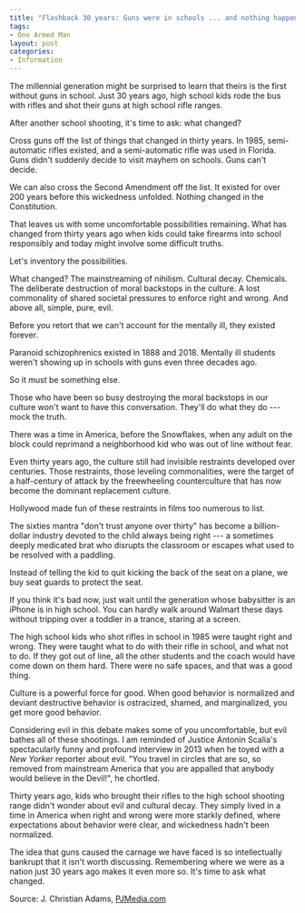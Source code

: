 ```yaml
---
title: "Flashback 30 years: Guns were in schools ... and nothing happened"
tags:
- One Armed Man
layout: post
categories:
- Information
---
```


The millennial generation might be surprised to learn that theirs is the first without guns in school. Just 30 years ago, high school kids rode the bus with rifles and shot their guns at high school rifle ranges.

After another school shooting, it's time to ask: what changed?

Cross guns off the list of things that changed in thirty years. In 1985, semi-automatic rifles existed, and a semi-automatic rifle was used in Florida. Guns didn't suddenly decide to visit mayhem on schools. Guns can't decide.

We can also cross the Second Amendment off the list. It existed for over 200 years before this wickedness unfolded. Nothing changed in the Constitution.

That leaves us with some uncomfortable possibilities remaining. What has changed from thirty years ago when kids could take firearms into school responsibly and today might involve some difficult truths.

Let's inventory the possibilities.

What changed? The mainstreaming of nihilism. Cultural decay. Chemicals. The deliberate destruction of moral backstops in the culture. A lost commonality of shared societal pressures to enforce right and wrong. And above all, simple, pure, evil.

Before you retort that we can't account for the mentally ill, they existed forever.

Paranoid schizophrenics existed in 1888 and 2018. Mentally ill students weren't showing up in schools with guns even three decades ago.

So it must be something else.

Those who have been so busy destroying the moral backstops in our culture won't want to have this conversation. They'll do what they do --- mock the truth.

There was a time in America, before the Snowflakes, when any adult on the block could reprimand a neighborhood kid who was out of line without fear.

Even thirty years ago, the culture still had invisible restraints developed over centuries. Those restraints, those leveling commonalities, were the target of a half-century of attack by the freewheeling counterculture that has now become the dominant replacement culture.

Hollywood made fun of these restraints in films too numerous to list.

The sixties mantra "don't trust anyone over thirty" has become a billion-dollar industry devoted to the child always being right --- a sometimes deeply medicated brat who disrupts the classroom or escapes what used to be resolved with a paddling.

Instead of telling the kid to quit kicking the back of the seat on a plane, we buy seat guards to protect the seat.

If you think it's bad now, just wait until the generation whose babysitter is an iPhone is in high school. You can hardly walk around Walmart these days without tripping over a toddler in a trance, staring at a screen.

The high school kids who shot rifles in school in 1985 were taught right and wrong. They were taught what to do with their rifle in school, and what not to do. If they got out of line, all the other students and the coach would have come down on them hard. There were no safe spaces, and that was a good thing.

Culture is a powerful force for good. When good behavior is normalized and deviant destructive behavior is ostracized, shamed, and marginalized, you get more good behavior.

Considering evil in this debate makes some of you uncomfortable, but evil bathes all of these shootings. I am reminded of Justice Antonin Scalia's spectacularly funny and profound interview in 2013 when he toyed with a *New Yorker* reporter about evil. "You travel in circles that are so, so removed from mainstream America that you are appalled that anybody would believe in the Devil!", he chortled.

Thirty years ago, kids who brought their rifles to the high school shooting range didn't wonder about evil and cultural decay. They simply lived in a time in America when right and wrong were more starkly defined, where expectations about behavior were clear, and wickedness hadn't been normalized.

The idea that guns caused the carnage we have faced is so intellectually bankrupt that it isn't worth discussing. Remembering where we were as a nation just 30 years ago makes it even more so. It's time to ask what changed.

Source: J. Christian Adams, [PJMedia.com](https://pjmedia.com/jchristianadams/2018/02/15/flashback-30-years-guns-schools-nothing-happened-n124076)